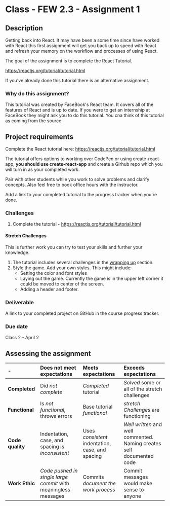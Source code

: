 # Class - FEW 2.3 - Assignment 1

## Description 

Getting back into React. It may have been a some time since have worked with React this first assignment will get you back up to speed with React and refresh your memory on the workflow and processes of using React. 

The goal of the assignment is to complete the React Tutorial. 

https://reactjs.org/tutorial/tutorial.html

If you've already done this tutorial there is an alternative assignment. 

### Why do this assignment?

This tutorial was created by FaceBook's React team. It covers all of the features of React and is up to date. If you were to get an internship at FaceBook they might ask you to do this tutorial. You cna think of this tutorial as coming from the source. 

## Project requirements

Complete the React tutorial here: https://reactjs.org/tutorial/tutorial.html

The tutorial offers options to working over CodePen or using create-react-app, **you should use create-react-app** and create a Girhub repo which you will turn in as your completed work. 

Pair with other students while you work to solve problems and clarify concepts. Also feel free to book office hours with the instructor. 

Add a link to your completed tutorial to the progress tracker when you're done. 

### Challenges

1. Complete the tutorial - https://reactjs.org/tutorial/tutorial.html

#### Stretch Challenges

This is further work you can try to test your skills and further your knowledge.

1. The tutorial includes several challenges in the [wrapping up](https://reactjs.org/tutorial/tutorial.html#wrapping-up) section. 
1. Style the game. Add your own styles. This might include: 
    - Setting the color and font styles
    - Laying out the game. Currently the game is in the upper left corner it could be moved to center of the screen. 
    - Adding a header and footer.

### Deliverable

A link to your completed project on GitHub in the course progress tracker.  

### Due date

Class 2 - April 2 

## Assessing the assignment

| - | **Does not meet expectations** | **Meets expectations** | **Exceeds expectations** |
|:---|:-------------------------------|:-----------------------|:-------------------------|
| **Completed** | Did _not complete_ | _Completed_ tutorial | _Solved_ some or all of the stretch challenges |
| **Functional** | Is _not functional_, throws errors | Base tutorial _functional_ | _stretch Challenges_ are functioning |
| **Code quality** | Indentation, case, and spacing is _inconsistent_ | Uses _consistent_ indentation, case, and spacing | _Well written_ and well commented. Naming creates self documented code |
| **Work Ethic** | _Code pushed in single large commit_ with meaningless messages | Commits _document the work process_ | Commit messages would make sense to anyone | 


